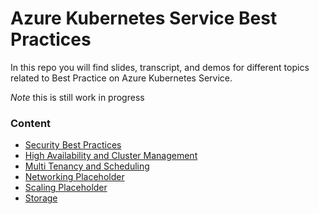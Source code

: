 # Azure Kubernetes Service Best Practices
In this repo you will find slides, transcript, and demos for different topics related to Best Practice on Azure Kubernetes Service.

*Note* this is still work in progress


### Content 
* [Security Best Practices](security)
* [High Availability and Cluster Management](ha_cm)
* [Multi Tenancy and Scheduling](tenancy)
* [Networking Placeholder](README.md)
* [Scaling Placeholder](README.md)
* [Storage](README.MD)